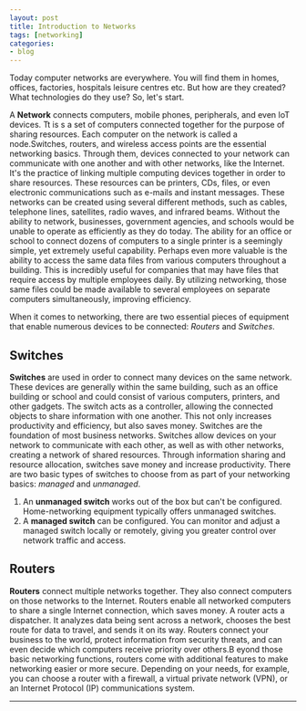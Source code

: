 ```yaml
---
layout: post
title: Introduction to Networks
tags: [networking]
categories:
- blog
---
```


Today computer networks are everywhere. You will find them in homes, offices, factories, hospitals leisure centres etc.
But how are they created? What technologies do they use? So, let's start.

A **Network** connects computers, mobile phones, peripherals, and even IoT devices. Tt is s a set of computers 
connected together for the purpose of sharing resources. Each computer on the network is called a node.Switches, 
routers, and wireless access points are the essential networking basics. Through them, devices connected to 
your network can communicate with one another and with other networks, like the Internet. It's the practice of 
linking multiple computing devices together  in order to share resources. These resources can be printers, 
CDs, files, or even electronic communications such as e-mails and instant messages. These networks can be created 
using several different methods, such as cables, telephone lines, satellites, radio waves, and infrared beams. 
Without the ability to network, businesses, government agencies, and schools would be unable to operate as 
efficiently as they do today. The ability for an office or school to connect 
dozens of computers to a single printer is a seemingly simple, yet extremely useful capability. Perhaps even more valuable 
is the ability to access the same data files from various computers throughout a building. This is incredibly useful for 
companies that may have files that require access by multiple employees daily. By utilizing networking, those same files 
could be made available to several employees on separate computers simultaneously, improving efficiency.

When it comes to networking, there are two essential pieces of equipment that enable numerous devices to be connected: *Routers* 
and *Switches*.

## Switches

**Switches** are used in order to connect many devices on the same network. These devices are generally within the 
same building, such as an office building or school and could consist of various computers, printers, and other gadgets. 
The switch acts as a controller, allowing the connected objects to share information with one another. This not only 
increases productivity and efficiency, but also saves money. Switches are the foundation of most business networks. 
Switches allow devices on your network to communicate with each other, as well as with other networks, creating a network
of shared resources. Through information sharing and resource allocation, switches save money and increase productivity.
There are two basic types of switches to choose from as part of your networking basics: *managed* and *unmanaged*.
 1. An **unmanaged switch** works out of the box but can't be configured. Home-networking equipment typically offers unmanaged switches.
 2. A **managed switch** can be configured. You can monitor and adjust a managed switch locally or remotely, giving you greater control 
    over network traffic and access.

## Routers

**Routers** connect multiple networks together. They also connect computers on those networks to the Internet. 
Routers enable all networked computers to share a single Internet connection, which saves money. A router acts a 
dispatcher. It analyzes data being sent across a network, chooses the best route for data to travel, and sends it on its way.
Routers connect your business to the world, protect information from security threats, and can even decide which computers 
receive priority over others.B eyond those basic networking functions, routers come with additional features to make 
networking easier or more secure. Depending on your needs, for example, you can choose a router with a firewall, a 
virtual private network (VPN), or an Internet Protocol (IP) communications system.


---
